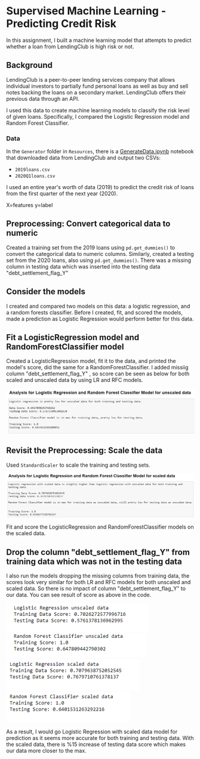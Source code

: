 # Supervised Machine Learning - Predicting Credit Risk

In this assignment, I built a machine learning model that attempts to predict whether a loan from LendingClub is high risk or not. 

## Background

LendingClub is a peer-to-peer lending services company that allows individual investors to partially fund personal loans as well as buy and sell notes backing the loans on a secondary market. LendingClub offers their previous data through an API.

I used this data to create machine learning models to classify the risk level of given loans. Specifically, I compared the Logistic Regression model and Random Forest Classifier.

### Data

In the `Generator` folder in `Resources`, there is a [GenerateData.ipynb](/Resources/Generator/GenerateData.ipynb) notebook that downloaded data from LendingClub and output two CSVs: 

* `2019loans.csv`
* `2020Q1loans.csv`

I used an entire year's worth of data (2019) to predict the credit risk of loans from the first quarter of the next year (2020).

X=features
y=label 


## Preprocessing: Convert categorical data to numeric

Created a training set from the 2019 loans using `pd.get_dummies()` to convert the categorical data to numeric columns. Similarly, created a testing set from the 2020 loans, also using `pd.get_dummies()`. There was a missing column in testing data which was inserted into the testing data "debt_settlement_flag_Y" 

## Consider the models

I created and compared two models on this data: a logistic regression, and a random forests classifier. Before I created, fit, and scored the models, made a prediction as Logistic Regression would perform better for this data. 

## Fit a LogisticRegression model and RandomForestClassifier model

Created a LogisticRegression model, fit it to the data, and printed the model's score, did the same for a RandomForestClassifier. I added missiig column "debt_settlement_flag_Y" , so score can be seen as below for both scaled and unscaled data by using LR and RFC models. 

![Unscaled data ](images/Unscaleddata.png)


## Revisit the Preprocessing: Scale the data

Used `StandardScaler` to scale the training and testing sets. 

![scaled data ](images/scaleddata.png)


Fit and score the LogisticRegression and RandomForestClassifier models on the scaled data. 

## Drop the column "debt_settlement_flag_Y" from training data which was not in the testing data

I also run the models dropping the missing columns from training data, the scores look very similar for both LR and RFC models for both unscaled and scaled data. So there is no impact of column "debt_settlement_flag_Y" to our data. You can see result of score as above in the code.

![Unscaled data ](images/LRUSD.png)
![Unscaled data ](images/RFCUSD.png)
![scaled data ](images/LRSD.png)
![scaled data ](images/RFCSD.png)

As a result, I would go Logistic Regression with scaled data model for prediction as it seems more accurate for both training and testing data.   With the scaled data, there is %15 increase of testing data score which makes our data more closer to the max.